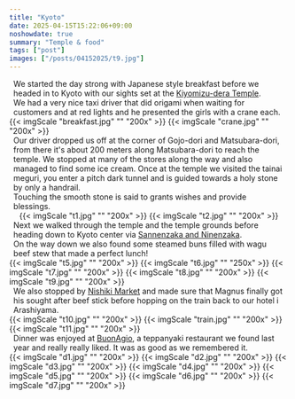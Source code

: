 ```yaml
---
title: "Kyoto"
date: 2025-04-15T15:22:06+09:00
noshowdate: true
summary: "Temple & food"
tags: ["post"]
images: ["/posts/04152025/t9.jpg"]
---
```





<div style="display:flex; justify-content: center">
<div style="flex-basis: 97%">
We started the day strong with Japanese style breakfast before we headed in to Kyoto with our sights set at the <a href="https://www.insidekyoto.com/kiyomizu-dera-temple">Kiyomizu-dera Temple</a>.<br>
We had a very nice taxi driver that did origami when waiting for customers and at red lights and he presented the girls with a crane each.
</div>
</div>
<div style="display:flex; justify-content: center; flex-wrap: wrap">
{{< imgScale "breakfast.jpg" "" "200x" >}}
{{< imgScale "crane.jpg" "" "200x" >}}
</div>


<div style="display:flex; justify-content: center">
<div style="flex-basis: 97%">
Our driver dropped us off at the corner of Gojo-dori and Matsubara-dori, from there it's about 200 meters along Matsubara-dori to reach the temple. We stopped at many of the stores along the way and also managed to find some ice cream.</a>
Once at the temple we visited the tainai meguri, you enter a pitch dark tunnel and is guided towards a holy stone by only a handrail.<br> 
Touching the smooth stone is said to grants wishes and provide blessings. 
</div>
</div>
<div style="display:flex; justify-content: center; flex-wrap: wrap">
{{< imgScale "t1.jpg" "" "200x" >}}
{{< imgScale "t2.jpg" "" "200x" >}}
</div>

<div style="display:flex; justify-content: center">
<div style="flex-basis: 97%">
Next we walked through the temple and the temple grounds before heading down to Kyoto center via <a href="https://livejapan.com/en/in-kansai/in-pref-kyoto/in-gion_kawaramachi_kiyomizu-dera-temple/article-a2000498/">Sannenzaka and Ninenzaka</a>.<br>
On the way down we also found some steamed buns filled with wagu beef stew that made a perfect lunch!
</div>
</div>
<div style="display:flex; justify-content: center; flex-wrap: wrap">
{{< imgScale "t5.jpg" "" "200x" >}}
{{< imgScale "t6.jpg" "" "250x" >}}
{{< imgScale "t7.jpg" "" "200x" >}}
{{< imgScale "t8.jpg" "" "200x" >}}
{{< imgScale "t9.jpg" "" "200x" >}}
</div>

<div style="display:flex; justify-content: center">
<div style="flex-basis: 97%">
We also stopped by <a href="https://www.insidekyoto.com/nishiki-market-downtown-kyoto">Nishiki Market</a> and made sure that Magnus finally got his sought after beef stick before hopping on the train back to our hotel i Arashiyama.
</div>
</div>
<div style="display:flex; justify-content: center; flex-wrap: wrap">
{{< imgScale "t10.jpg" "" "200x" >}}
{{< imgScale "train.jpg" "" "200x" >}}
{{< imgScale "t11.jpg" "" "200x" >}}
</div>

<div style="display:flex; justify-content: center">
<div style="flex-basis: 97%">
Dinner was enjoyed at <a href="https://www.buonagio-kyoto.com/">BuonAgio</a>, a teppanyaki restaurant we found last year and really really liked. It was as good as we remembered it. 
</div>
</div>
<div style="display:flex; justify-content: center; flex-wrap: wrap">
{{< imgScale "d1.jpg" "" "200x" >}}
{{< imgScale "d2.jpg" "" "200x" >}}
{{< imgScale "d3.jpg" "" "200x" >}}
{{< imgScale "d4.jpg" "" "200x" >}}
{{< imgScale "d5.jpg" "" "200x" >}}
{{< imgScale "d6.jpg" "" "200x" >}}
{{< imgScale "d7.jpg" "" "200x" >}}
</div>

